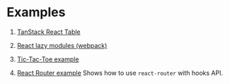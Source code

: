 # Examples

1. [TanStack React Table](tanstack-react-table/README.md)

2. [React lazy modules (webpack)](react-lazy-modules-webpack/README.md)

3. [Tic-Tac-Toe example](tic-tac-toe/src/jsMain/kotlin/example/TicTacToe.kt)

4. [React Router example](react-router/src/jsMain/kotlin/example/ReactRouterDom.kt)
   Shows how to use `react-router` with hooks API.
